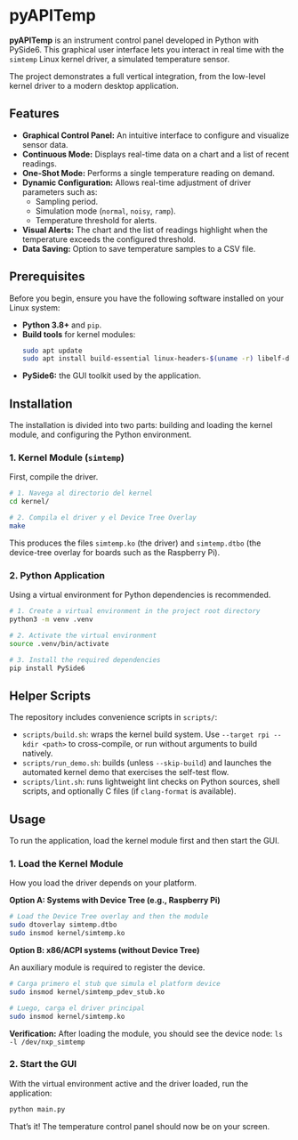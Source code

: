# pyAPITemp

**pyAPITemp** is an instrument control panel developed in Python with PySide6. This graphical user interface lets you interact in real time with the `simtemp` Linux kernel driver, a simulated temperature sensor.

The project demonstrates a full vertical integration, from the low-level kernel driver to a modern desktop application.

## Features

- **Graphical Control Panel:** An intuitive interface to configure and visualize sensor data.
- **Continuous Mode:** Displays real-time data on a chart and a list of recent readings.
- **One-Shot Mode:** Performs a single temperature reading on demand.
- **Dynamic Configuration:** Allows real-time adjustment of driver parameters such as:
    - Sampling period.
    - Simulation mode (`normal`, `noisy`, `ramp`).
    - Temperature threshold for alerts.
- **Visual Alerts:** The chart and the list of readings highlight when the temperature exceeds the configured threshold.
- **Data Saving:** Option to save temperature samples to a CSV file.

## Prerequisites

Before you begin, ensure you have the following software installed on your Linux system:

- **Python 3.8+** and `pip`.
- **Build tools** for kernel modules:
  ```bash
  sudo apt update
  sudo apt install build-essential linux-headers-$(uname -r) libelf-dev dkms
  ```
- **PySide6:** the GUI toolkit used by the application.

## Installation

The installation is divided into two parts: building and loading the kernel module, and configuring the Python environment.

### 1. Kernel Module (`simtemp`)

First, compile the driver.

```bash
# 1. Navega al directorio del kernel
cd kernel/

# 2. Compila el driver y el Device Tree Overlay
make
```

This produces the files `simtemp.ko` (the driver) and `simtemp.dtbo` (the device-tree overlay for boards such as the Raspberry Pi).

### 2. Python Application

Using a virtual environment for Python dependencies is recommended.

```bash
# 1. Create a virtual environment in the project root directory
python3 -m venv .venv

# 2. Activate the virtual environment
source .venv/bin/activate

# 3. Install the required dependencies
pip install PySide6
```

## Helper Scripts

The repository includes convenience scripts in `scripts/`:

- `scripts/build.sh`: wraps the kernel build system. Use `--target rpi --kdir <path>` to cross-compile, or run without arguments to build natively.
- `scripts/run_demo.sh`: builds (unless `--skip-build`) and launches the automated kernel demo that exercises the self-test flow.
- `scripts/lint.sh`: runs lightweight lint checks on Python sources, shell scripts, and optionally C files (if `clang-format` is available).

## Usage

To run the application, load the kernel module first and then start the GUI.

### 1. Load the Kernel Module

How you load the driver depends on your platform.

**Option A: Systems with Device Tree (e.g., Raspberry Pi)**

```bash
# Load the Device Tree overlay and then the module
sudo dtoverlay simtemp.dtbo
sudo insmod kernel/simtemp.ko
```

**Option B: x86/ACPI systems (without Device Tree)**

An auxiliary module is required to register the device.

```bash
# Carga primero el stub que simula el platform device
sudo insmod kernel/simtemp_pdev_stub.ko

# Luego, carga el driver principal
sudo insmod kernel/simtemp.ko
```

**Verification:** After loading the module, you should see the device node:
`ls -l /dev/nxp_simtemp`

### 2. Start the GUI

With the virtual environment active and the driver loaded, run the application:

```bash
python main.py
```

That’s it! The temperature control panel should now be on your screen.
